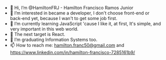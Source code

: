 - 👋 Hi, I’m @HamiltonFRJ - Hamilton Francisco Ramos Junior
- 👀 I’m interested in became a developer, I don't choose front-end or back-end yet, because I wan't to get some job first.
- 🌱 I’m currently learning JavaScript 'cause I like it, at first, It's simple, and very important in this web world. 
- 🌱 The next target is React.
- 🌱 I’m graduating Information Systems too.
- 📫 How to reach me: hamilton.franc50@gmail.com and https://www.linkedin.com/in/hamilton-francisco-7285161b9/

<!---
HamiltonFRJ/HamiltonFRJ is a ✨ special ✨ repository because its `README.md` (this file) appears on your GitHub profile.
You can click the Preview link to take a look at your changes.
--->
